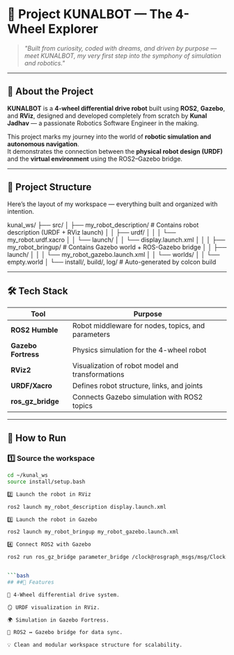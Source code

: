 # 🤖 Project KUNALBOT — The 4-Wheel Explorer

> *"Built from curiosity, coded with dreams, and driven by purpose — meet KUNALBOT, my very first step into the symphony of simulation and robotics."*

---

## 🧭 About the Project

**KUNALBOT** is a **4-wheel differential drive robot** built using **ROS2**, **Gazebo**, and **RViz**, designed and developed completely from scratch by **Kunal Jadhav** — a passionate Robotics Software Engineer in the making.

This project marks my journey into the world of **robotic simulation and autonomous navigation**.  
It demonstrates the connection between the **physical robot design (URDF)** and the **virtual environment** using the ROS2–Gazebo bridge.

---

## 🧩 Project Structure

Here’s the layout of my workspace — everything built and organized with intention.

kunal_ws/
├── src/
│ ├── my_robot_description/ # Contains robot description (URDF + RViz launch)
│ │ ├── urdf/
│ │ │ └── my_robot.urdf.xacro
│ │ └── launch/
│ │ └── display.launch.xml
│ │
│ ├── my_robot_bringup/ # Contains Gazebo world + ROS-Gazebo bridge
│ │ ├── launch/
│ │ │ └── my_robot_gazebo.launch.xml
│ │ └── worlds/
│ │ └── empty.world
│
└── install/, build/, log/ # Auto-generated by colcon build


---

## 🛠️ Tech Stack

| Tool | Purpose |
|------|----------|
| **ROS2 Humble** | Robot middleware for nodes, topics, and parameters |
| **Gazebo Fortress** | Physics simulation for the 4-wheel robot |
| **RViz2** | Visualization of robot model and transformations |
| **URDF/Xacro** | Defines robot structure, links, and joints |
| **ros_gz_bridge** | Connects Gazebo simulation with ROS2 topics |

---

## 🚀 How to Run

### 1️⃣ Source the workspace
```bash
cd ~/kunal_ws
source install/setup.bash

2️⃣ Launch the robot in RViz

ros2 launch my_robot_description display.launch.xml

3️⃣ Launch the robot in Gazebo

ros2 launch my_robot_bringup my_robot_gazebo.launch.xml

4️⃣ Connect ROS2 with Gazebo

ros2 run ros_gz_bridge parameter_bridge /clock@rosgraph_msgs/msg/Clock[gz.msgs.Clock]


```bash
## ##🧠 Features

🛞 4-Wheel differential drive system.

🪞 URDF visualization in RViz.

🌍 Simulation in Gazebo Fortress.

🔗 ROS2 ↔ Gazebo bridge for data sync.

💡 Clean and modular workspace structure for scalability.




